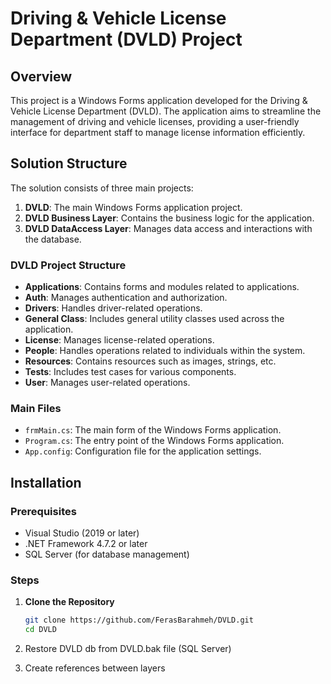 # Driving & Vehicle License Department (DVLD) Project

## Overview

This project is a Windows Forms application developed for the Driving & Vehicle License Department (DVLD). The application aims to streamline the management of driving and vehicle licenses, providing a user-friendly interface for department staff to manage license information efficiently.

## Solution Structure

The solution consists of three main projects:

1. **DVLD**: The main Windows Forms application project.
2. **DVLD Business Layer**: Contains the business logic for the application.
3. **DVLD DataAccess Layer**: Manages data access and interactions with the database.

### DVLD Project Structure

- **Applications**: Contains forms and modules related to applications.
- **Auth**: Manages authentication and authorization.
- **Drivers**: Handles driver-related operations.
- **General Class**: Includes general utility classes used across the application.
- **License**: Manages license-related operations.
- **People**: Handles operations related to individuals within the system.
- **Resources**: Contains resources such as images, strings, etc.
- **Tests**: Includes test cases for various components.
- **User**: Manages user-related operations.

### Main Files

- `frmMain.cs`: The main form of the Windows Forms application.
- `Program.cs`: The entry point of the Windows Forms application.
- `App.config`: Configuration file for the application settings.

## Installation

### Prerequisites

- Visual Studio (2019 or later)
- .NET Framework 4.7.2 or later
- SQL Server (for database management)

### Steps

1. **Clone the Repository**

   ```sh
   git clone https://github.com/FerasBarahmeh/DVLD.git
   cd DVLD
2. Restore DVLD db from DVLD.bak file (SQL Server)
3. Create references between layers

